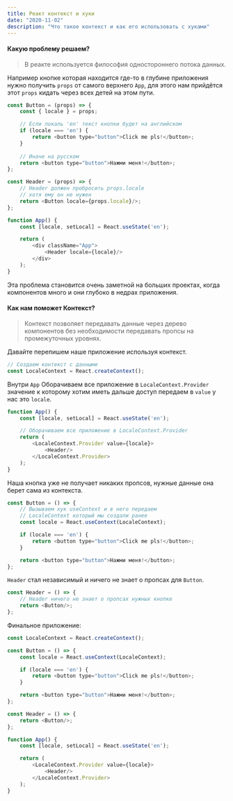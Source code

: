 ```yaml
---
title: Реакт контекст и хуки  
date: "2020-11-02"
description: "Что такое контекст и как его использовать с хуками"
---
```


#### Какую проблему решаем?

> В реакте используется философия одностороннего потока данных.

Например кнопке которая находится где-то в глубине приложения нужно получить `props`
от самого верхнего `App`, для этого нам прийдётся этот `props` кидать через всех детей на этом пути.

```js
const Button = (props) => {
    const { locale } = props;

    // Если локаль 'en' текст кнопки будет на английском
    if (locale === 'en') {
        return <button type="button">Click me pls!</button>;
    }
   
    // Иначе на русском
    return <button type="button">Нажми меня!</button>;
};

const Header = (props) => {
    // Header должен пробросить props.locale 
    // хотя ему он не нужен
    return <Button locale={props.locale}/>;
};

function App() {
    const [locale, setLocal] = React.useState('en');

    return (
        <div className="App">
            <Header locale={locale}/>
        </div>
    );
}
```

Эта проблема становится очень заметной на больших проектах, когда компонентов много и они глубоко в недрах приложения.

#### Как нам поможет Контекст?

> Контекст позволяет передавать данные через дерево 
> компонентов без необходимости передавать пропсы на промежуточных уровнях.

Давайте перепишем наше приложение используя контекст.

```js
// Создаем контекст с данными
const LocaleContext = React.createContext();
```
    
Внутри `App` Оборачиваем все приложение в `LocaleContext.Provider` 
значение к которому хотим иметь дальше доступ передаем в `value` у нас это `locale`.
    
```js
function App() {
    const [locale, setLocal] = React.useState('en');

    // Оборачиваем все приложение в LocaleContext.Provider
    return (
        <LocaleContext.Provider value={locale}>
            <Header/>
        </LocaleContext.Provider>
    );
}
```
    
Наша кнопка уже не получает никаких пропсов, нужные данные она берет сама из контекста.

```js
const Button = () => {
    // Вызываем хук useContext и в него передаем
    // LocaleContext который мы создали ранее
    const locale = React.useContext(LocaleContext);

    if (locale === 'en') {
        return <button type="button">Click me pls!</button>;
    }

    return <button type="button">Нажми меня!</button>;
};
```
    
`Header` стал независимый и ничего не знает о пропсах для `Button`.

```js
const Header = () => {
    // Header ничего не знает о пропсах нужных кнопке
    return <Button/>;
};
```

Финальное приложение:

```js
const LocaleContext = React.createContext();

const Button = () => {
    const locale = React.useContext(LocaleContext);

    if (locale === 'en') {
        return <button type="button">Click me pls!</button>;
    }

    return <button type="button">Нажми меня!</button>;
};

const Header = () => {
    return <Button/>;
};

function App() {
    const [locale, setLocal] = React.useState('en');

    return (
        <LocaleContext.Provider value={locale}>
            <Header/>
        </LocaleContext.Provider>
    );
}
```    
